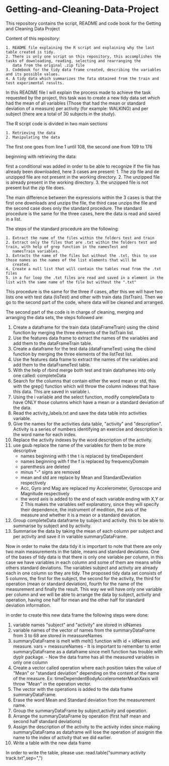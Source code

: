 # Getting-and-Cleaning-Data-Project
This repository contains the script, README and code book for the Getting and Cleaning Data Project

Content of this repository:

    1. README file explaining the R script and explaining why the last table created is tidy.
    2. There is only one script on this repository, this accomplishes the tasks of downloading, reading, selecting and rearranging the 
       data from the original .zip file
    3. Codebook for the tidy data frame created, describing the variables and its possible values.
    4. A tidy data which summarizes the fata obtained from the train and test experimental results.

In this README file I will explain the process made to achieve the task requested by the project, this task was to create a new tidy data set which had the mean of all variables (Those that had the mean or standard deviation of a measure) per activity (for example: WALKING) and per subject (there are a total of 30 subjects in the study).

The R script code is divided in two main sections

    1. Retrieving the data
    2. Manipulating the data

The first one goes from line 1 until 108, the second one from 109 to 176

beginning with retrieving the data:

first a conditional was added in order to be able to recognize if the file has already been downloaded, here 3 cases are present:
    1. The zip file and de unzipped file are not present in the working directory.
    2. The unzipped file is already present in the working directory.
    3. the unzipped file is not present but the zip file does.

The main difference between the expressions within the 3 cases is that the first one downloads and unzips the file, the third case unzips the file and the second case does only the standard procedure.
The standard procedure is the same for the three cases, here the data is read and saved in a list.

The steps of the standard procedure are the following:

    1. Extract the name of the files within the folders test and train
    2. Extract only the files that are .txt within the folders test and train, with help of grep function in the namesTest and         
       namesTrain variables.
    3. Extracts the name of the files but without the .txt, this to use those names as the names of the list elements that will be    
       created.
    4. Create a null list that will contain the tables read from the .txt files
    5. in a for loop the .txt files are read and saved in a element in the list with the same name of the file but without the ".txt"
    
This procedure is the same for the three if cases, after this we will have two lists one with test data (lisTest) and other with train data (listTrain). Then we go to the second part of the code, where data will be cleaned and arranged.

The second part of the code is in charge of cleaning, merging and arranging the data sets, the steps followed are:

  1. Create a dataframe for the train data (dataFrameTrain) using the cbind function by merging the three elements of the listTrain 
     list.
  2. Use the features data frame to extract the names of the variables and add them to the dataFrameTrain table.
  3. Create a dataframe for the test data (dataFrameTest) using the cbind function by merging the three elements of the listTest list.
  4. Use the features data frame to extract the names of the variables and add them to the dataFrameTest table.
  5. With the help of rbind merge both test and train dataframes into only one called: completeData
  6. Search for the columns that contain either the word mean or std, this with the grep() function which will throw the column indexes 
     that have this data. This are saved in variable i.
  7. Using the i variable and the select function, modify completeData to have ONLY those columns which have a mean or a standard 
     deviation of the data.
  8. Read the activity_labels.txt and save the data table into activities variable.
  9. Give the names for the activities data table, "activity" and "description". Activity is a series of numbers identifying an 
     exercise and description is the word name for each index.
 10. Replace the activity indexes by the word description of the activity.
 11. use gsub replace the name of the variables for them to be more descriptive
        - names beginning with t the t is replaced by timeDependent
        - names beginning with f the f is replaced by frequencyDomain
        - parenthesis are deleted
        - minus "-" signs are removed
        - mean and std are replace by Mean and StandardDeviation respectively
        - Acc, Gyro and Mag are replaced my Accelerometer, Gyroscope and Magnitude respectively
        - the word axis is added to the end of each variable ending with X,Y or Z
      This makes the variables self explanatory, since they will specify their dependence, the instrument of medition, the axis of the 
      measure and  whether it is a mean or a standard deviation.  
 12. Group completeData dataframe by subject and activity. this to be able to summarise by subject and by activity.
 13. Summarise the data by taking the mean of each column per subject and per activity and save it in variable summaryDataFrame.
 
Now in order to make the data tidy it is important to note that there are only two main measurements in the table, means and standard deviations. One of the bases of tidy data is that there is only one variable per column, in this case we have variables in each column and some of them are means while others standard deviations. The variables subject and activity are already each in one column so they are tidy. The proposed tidy data set consists of 5 columns, the first for the subject, the second for the activity, the third for operation (mean or standard deviation), fourth for the name of the measurement and finally the result. This way we will have only one variable per column and we will be able to arrange the data by subject, activity and operation, having one half for mean and the other half for standard deviation information.

in order to create this new data frame the following steps were done:
  1. variable names "subject" and "activity" are stored in idNames
  2. variable names of the vector of names from the summaryDataFrame from 3 to 68 are stored in meassureNames
  3. summaryDataFrame is melt with melt() function with id = idNames and measure. vars = meassureNames
         - It is important to remember to enter summaryDataFrame as a dataframe since melt function has trouble with dyplr package.
         - Now the data frame has all the measured variables in only one column
  4. Create a vector called operation where each position takes the value of "Mean" or "standard deviation" depending on the content of 
     the name of the measure. Ex: timeDependentBodyAccelerometerMeanXaxis will throw "Mean" in the operation vector.
  5. The vector with the operations is added to the data frame summaryDataFrame.
  6. Erase the word Mean and Standard deviation from the measurement name.
  7. Group the summaryDataFrame by subject,activity and operation.
  8. Arrange the summaryDataFrame by operation (first half mean and second half standard deviations)
  9. Assign the description of the activity to the activity index since making summaryDataFrama as dataframe will lose the operation of 
     assignin the name to the index of activity that we did earlier.
  10. Write a table with the new data frame
  
In order to write the table, please use: read.table("summary activity track.txt",sep=",")
